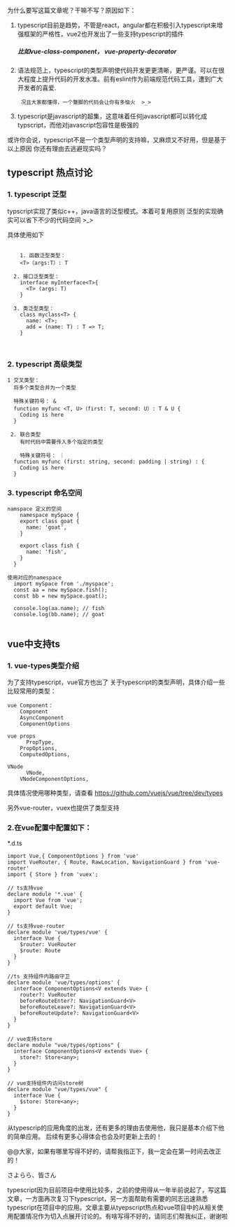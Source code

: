 为什么要写这篇文章呢？干嘛不写？原因如下：

1. typescript目前是趋势，不管是react，angular都在积极引入typescript来增强框架的严格性，vue2也开发出了一些支持typescript的插件
		
    #####     比如vue-class-component， vue-property-decorator

2. 语法规范上，typescript的类型声明使代码开发更更清晰，更严谨。可以在很大程度上提升代码的开发水准。前有eslint作为前端规范代码工具，遭到广大开发者的喜爱. 

		况且大家都懂得，一个蹩脚的代码会让你有多恼火  >_>

3. typescript是javascript的超集，这意味着任何javascript都可以转化成typscript，而他对javascript包容性是极强的



或许你会说，typescript不是一个类型声明的支持嘛，又麻烦又不好用，但是基于以上原因
你还有理由去逃避现实吗？

## typescript 热点讨论

### 1. typescript 泛型
typscript实现了类似c++，java语言的泛型模式。本着可复用原则
泛型的实现确实可以省下不少的代码空间 >_>

具体使用如下
```

	1. 函数泛型类型：
    <T>（args:T）: T 
        
  2. 接口泛型类型：
    interface myInterface<T>{
      <T> (args: T)
    }
    
  3. 类泛型类型：
    class myclass<T> {
      name: <T>;
      add = (name: T) : T => T; 
    }
    
	
```


### 2. typescript 高级类型
```
1 交叉类型：
  将多个类型合并为一个类型
  
  特殊关键符号： &
  function myfunc <T, U>（first: T, second: U）: T & U {
    Coding is here
  }
    
 2. 联合类型
 	有时代码中需要传入多个指定的类型
    
 	特殊关键符号： ｜
  function myfunc (first: string, second: padding | string) : {
    Coding is here
  }
```


### 3. typescript 命名空间
```
namspace 定义的空间
	namespace mySpace {
    export class goat {
      name: 'goat',
    }
      
    export class fish {
      name: 'fish',
    }
  }
    
使用对应的namespace
  import mySpace from './myspace';
  const aa = new mySpace.fish();
  const bb = new mySpace.goat();
  
  console.log(aa.name); // fish
  console.log(bb.name); // goat
    
```


## vue中支持ts

### 1. vue-types类型介绍

为了支持typescript，vue官方也出了
关于typescript的类型声明，具体介绍一些比较常用的类型： 

```
vue Component：
    Component
    AsyncComponent
    ComponentOptions
 
vue props
	  PropType,
  	PropOptions,
  	ComputedOptions,

VNode
	  VNode,
  	VNodeComponentOptions,

```
具体情况使用哪种类型，请查看
https://github.com/vuejs/vue/tree/dev/types

另外vue-router，vuex也提供了类型支持


### 2.在vue配置中配置如下：

*.d.ts

```
import Vue,{ ComponentOptions } from 'vue'
import VueRouter, { Route, RawLocation, NavigationGuard } from 'vue-router'
import { Store } from 'vuex';

// ts支持vue
declare module '*.vue' {
  import Vue from 'vue';
  export default Vue;
}

// ts支持vue-router
declare module 'vue/types/vue' {
  interface Vue {
    $router: VueRouter
    $route: Route
  }
}

//ts 支持组件内路由守卫
declare module 'vue/types/options' {
  interface ComponentOptions<V extends Vue> {
    router?: VueRouter
    beforeRouteEnter?: NavigationGuard<V>
    beforeRouteLeave?: NavigationGuard<V>
    beforeRouteUpdate?: NavigationGuard<V>
  }
}

// vue支持store
declare module "vue/types/options" {
  interface ComponentOptions<V extends Vue> {
    store?: Store<any>;
  }
}

// vue支持组件内访问store树
declare module "vue/types/vue" {
  interface Vue {
    $store: Store<any>;
  }
}

```

从typescrip的应用角度的出发，还有更多的理由去使用他，我只是基本介绍下他的简单应用。
后续有更多心得体会也会及时更新上去的！

@@大家，如果有哪里写得不好的，请帮我指正下，我一定会在第一时间去改正的！

さよらら、皆さん


typescript因为目前项目中使用比较多，之前的使用得从一年半前说起了，写这篇文章，一方面再次复习下typescript，另一方面帮助有需要的同志迅速熟悉typescript在项目中的应用。文章主要从tyepscript热点和vue项目中的从相关使用配置情况作为切入点展开讨论的。有啥写得不好的，请同志们帮我纠正，谢谢啦



